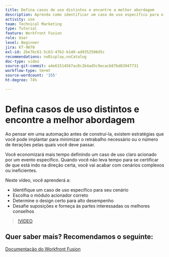 ```yaml
---
title: Defina casos de uso distintos e encontre a melhor abordagem
description: Aprenda como identificar um caso de uso específico para o seu cenário, determinar o design correto e dar às partes interessadas o melhor conselho no [!DNL Adobe Workfront Fusion].
activity: use
team: Technical Marketing
type: Tutorial
feature: Workfront Fusion
role: User
level: Beginner
jira: KT-9070
exl-id: 2be7bc61-5c63-47b2-b140-ad9352508d5c
recommendations: noDisplay,noCatalog
doc-type: video
source-git-commit: a4e61514567ac8c2b4ad5c9ecacb87bd83947731
workflow-type: tm+mt
source-wordcount: '155'
ht-degree: 74%

---
```


# Defina casos de uso distintos e encontre a melhor abordagem

Ao pensar em uma automação antes de construí-la, existem estratégias que você pode implantar para minimizar o retrabalho necessário ou o número de iterações pelas quais você deve passar.

Você economizará mais tempo definindo um caso de uso claro acionado por um evento específico. Quando você não leva tempo para se certificar de que está indo na direção certa, você vai acabar com cenários complexos ou ineficientes.

Neste vídeo, você aprenderá a:

* Identifique um caso de uso específico para seu cenário
* Escolha o módulo acionador correto
* Determine o design certo para alto desempenho
* Desafie suposições e forneça às partes interessadas os melhores conselhos

>[!VIDEO](https://video.tv.adobe.com/v/335311/?quality=12&learn=on)

## Quer saber mais? Recomendamos o seguinte:

[Documentação do Workfront Fusion](https://experienceleague.adobe.com/docs/workfront/using/adobe-workfront-fusion/workfront-fusion-2.html?lang=br)
